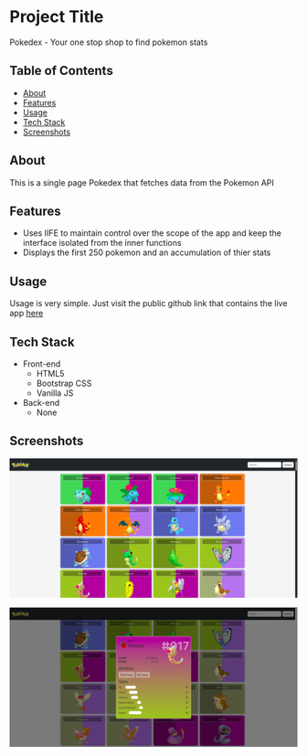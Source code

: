 # Project Title

Pokedex - Your one stop shop to find pokemon stats

## Table of Contents

- [About](#about)
- [Features](#features)
- [Usage](#usage)
- [Tech Stack](#tech-stack)
- [Screenshots](#screenshots)

## About

This is a single page Pokedex that fetches data from the Pokemon API

## Features

- Uses IIFE to maintain control over the scope of the app and keep the interface isolated from the inner functions
- Displays the first 250 pokemon and an accumulation of thier stats

## Usage

Usage is very simple. Just visit the public github link that contains the live app [here](https://peluchemoreno.github.io/cf-project/)

## Tech Stack

- Front-end
  - HTML5
  - Bootstrap CSS
  - Vanilla JS
- Back-end
  - None

## Screenshots

![homepage](./public/Pokedex%20screenshot.png)

![open modal](./public/Pokedex%20screenshot%20modal-open.png)
